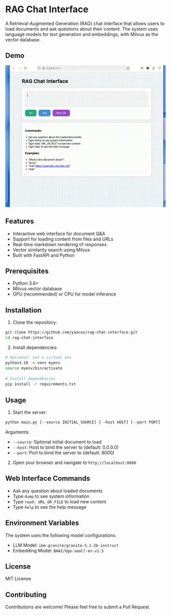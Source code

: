 # RAG Chat Interface

A Retrieval-Augmented Generation (RAG) chat interface that allows users to load documents and ask questions about their content. The system uses language models for text generation and embeddings, with Milvus as the vector database.

## Demo

![Demo GIF](static/rag.gif)

## Features

- Interactive web interface for document Q&A
- Support for loading content from files and URLs
- Real-time markdown rendering of responses
- Vector similarity search using Milvus
- Built with FastAPI and Python

## Prerequisites

- Python 3.8+
- Milvus vector database
- GPU (recommended) or CPU for model inference

## Installation

1. Clone the repository:
```bash
git clone https://github.com/yaacov/rag-chat-interface.git
cd rag-chat-interface
```

2. Install dependencies:
```bash
# Optional: set a virtual env
python3.10 -m venv myenv
source myenv/bin/activate

# Install dependencies
pip install -r requirements.txt
```

## Usage

1. Start the server:
```bash
python main.py [--source INITIAL_SOURCE] [--host HOST] [--port PORT]
```

Arguments:
- `--source`: Optional initial document to load
- `--host`: Host to bind the server to (default: 0.0.0.0)
- `--port`: Port to bind the server to (default: 8000)

2. Open your browser and navigate to `http://localhost:8000`

## Web Interface Commands

- Ask any question about loaded documents
- Type `dump` to see system information
- Type `read: URL_OR_FILE` to load new content
- Type `help` to see the help message

## Environment Variables

The system uses the following model configurations:
- LLM Model: `ibm-granite/granite-3.1-2b-instruct`
- Embedding Model: `BAAI/bge-small-en-v1.5`

## License

MIT License

## Contributing

Contributions are welcome! Please feel free to submit a Pull Request.
